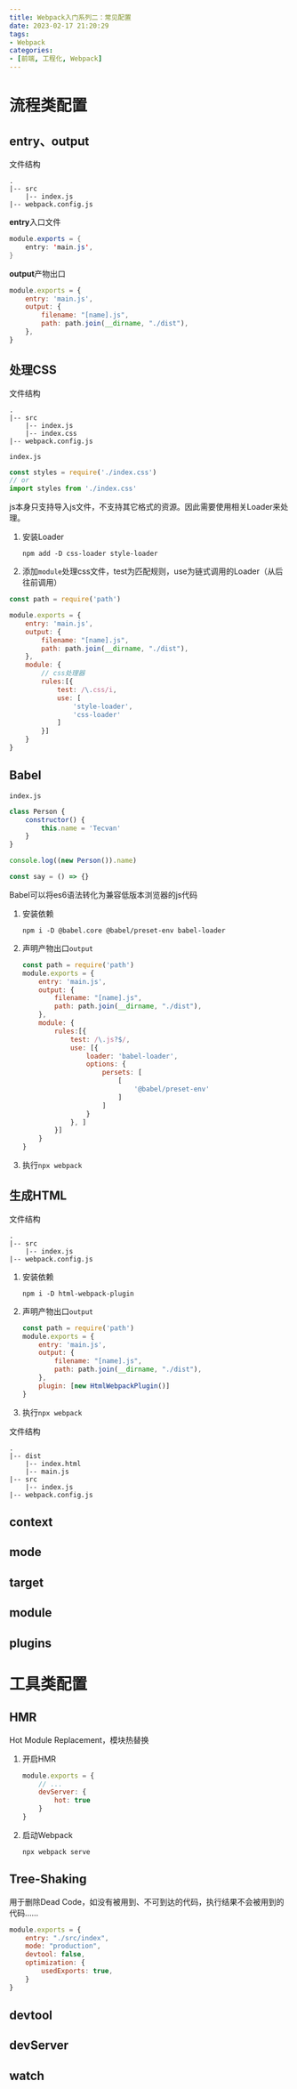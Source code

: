 ```yaml
---
title: Webpack入门系列二：常见配置
date: 2023-02-17 21:20:29
tags:
- Webpack
categories:
- [前端, 工程化, Webpack]
---
```


# 流程类配置

## entry、output

文件结构

```
.
|-- src
	|-- index.js
|-- webpack.config.js
```

**entry**入口文件

```java
module.exports = {
    entry: 'main.js',
}
```

**output**产物出口

```javascript
module.exports = {
    entry: 'main.js',
    output: {
        filename: "[name].js",
        path: path.join(__dirname, "./dist"),
    },
}
```

## 处理CSS

文件结构

```
.
|-- src
	|-- index.js
	|-- index.css
|-- webpack.config.js
```

`index.js`

```javascript
const styles = require('./index.css')
// or
import styles from './index.css'
```

js本身只支持导入js文件，不支持其它格式的资源。因此需要使用相关Loader来处理。

1. 安装Loader

   ```
   npm add -D css-loader style-loader
   ```

2. 添加`module`处理css文件，test为匹配规则，use为链式调用的Loader（从后往前调用）

```javascript
const path = require('path')

module.exports = {
    entry: 'main.js',
    output: {
        filename: "[name].js",
        path: path.join(__dirname, "./dist"),
    },
    module: {
        // css处理器
        rules:[{
            test: /\.css/i,
            use: [
                'style-loader',
                'css-loader'
            ]
        }]
    }
}
```

## Babel

`index.js`

```javascript
class Person {
    constructor() {
        this.name = 'Tecvan'
    }
}

console.log((new Person()).name)

const say = () => {}
```

Babel可以将es6语法转化为兼容低版本浏览器的js代码

1. 安装依赖

   ```
   npm i -D @babel.core @babel/preset-env babel-loader
   ```

2. 声明产物出口`output`

   ```javascript
   const path = require('path')
   module.exports = {
       entry: 'main.js',
       output: {
           filename: "[name].js",
           path: path.join(__dirname, "./dist"),
       },
       module: {
           rules:[{
               test: /\.js?$/,
               use: [{
                   loader: 'babel-loader',
                   options: {
                       persets: [
                           [
                               '@babel/preset-env'
                           ]
                       ]
                   }
               }, ]
           }]
       }
   }
   ```

3. 执行`npx webpack`

## 生成HTML

文件结构

```
.
|-- src
	|-- index.js
|-- webpack.config.js
```

1. 安装依赖

   ```
   npm i -D html-webpack-plugin
   ```

2. 声明产物出口`output`

   ```javascript
   const path = require('path')
   module.exports = {
       entry: 'main.js',
       output: {
           filename: "[name].js",
           path: path.join(__dirname, "./dist"),
       },
       plugin: [new HtmlWebpackPlugin()]
   }
   ```

3. 执行`npx webpack`

文件结构

```
.
|-- dist
	|-- index.html
	|-- main.js
|-- src
	|-- index.js
|-- webpack.config.js
```

## context

## mode

## target

## module

## plugins

# 工具类配置

## HMR

Hot Module Replacement，模块热替换

1. 开启HMR

   ```javascript
   module.exports = {
       // ...
       devServer: {
           hot: true
       }
   }
   ```

2. 启动Webpack

   ```
   npx webpack serve
   ```

## Tree-Shaking

用于删除Dead Code，如没有被用到、不可到达的代码，执行结果不会被用到的代码……

```javascript
module.exports = {
    entry: "./src/index",
    mode: "production",
    devtool: false,
    optimization: {
        usedExports: true,
    }
}
```

## devtool

## devServer

## watch

